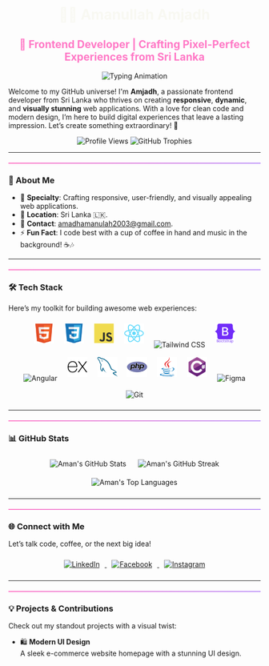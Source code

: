 <div align="center">
  <!--img src="[Your Profile Image URL]" alt="Amanullah Amjadh" width="150" style="border-radius:50%; border:4px solid #ff79c6; box-shadow: 0 0 10px #bd93f9;" /-->
  <h1 style="color:#f8f8f2;">👨‍💻 Amanullah Amjadh</h1>
  <h2 style="color:#ff79c6; animation: fadeIn 2s;">🚀 Frontend Developer | Crafting Pixel-Perfect Experiences from Sri Lanka</h2>
  <img src="https://readme-typing-svg.herokuapp.com?font=Fira+Code&size=20&color=%23ff79c6&center=true&vCenter=true&width=600&lines=Turning+Ideas+into+Interactive+Web+Magic!;Code.+Coffee.+Creativity.;Building+the+Future,+One+Pixel+at+a+Time!" alt="Typing Animation" />
</div>

Welcome to my GitHub universe! I'm **Amjadh**, a passionate frontend developer from Sri Lanka who thrives on creating **responsive**, **dynamic**, and **visually stunning** web applications. With a love for clean code and modern design, I’m here to build digital experiences that leave a lasting impression. Let’s create something extraordinary! 🌟

<div align="center">
  <img src="https://img.shields.io/badge/Profile%20Views-🚀%20amjadh2003-blueviolet?style=for-the-badge&logo=github&color=ff79c6" alt="Profile Views" />
  <img src="https://github-profile-trophy.vercel.app/?username=amjadh2003&theme=dracula&no-frame=true&margin-w=5" alt="GitHub Trophies" />
</div>

---

<div style="background: linear-gradient(90deg, #ff79c6, #bd93f9); height: 2px; margin: 20px 0;"></div>

### 🌟 About Me
- 🎨 **Specialty**: Crafting responsive, user-friendly, and visually appealing web applications.
- 📍 **Location**: Sri Lanka 🇱🇰.
- 📧 **Contact**: [amadhamanulah2003@gmail.com](mailto:amadhamanulah2003@gmail.com).
- ⚡ **Fun Fact**: I code best with a cup of coffee in hand and music in the background! ☕🎶

---

<div style="background: linear-gradient(90deg, #ff79c6, #bd93f9); height: 2px; margin: 20px 0;"></div>

### 🛠️ Tech Stack
Here’s my toolkit for building awesome web experiences:

<div align="center">
  <img src="https://raw.githubusercontent.com/devicons/devicon/master/icons/html5/html5-original.svg" alt="HTML5" width="40" height="40" style="transition: transform 0.3s; margin: 8px;" onmouseover="this.style.transform='scale(1.2)'" onmouseout="this.style.transform='scale(1)'" />
  <img src="https://raw.githubusercontent.com/devicons/devicon/master/icons/css3/css3-original.svg" alt="CSS3" width="40" height="40" style="transition: transform 0.3s; margin: 8px;" onmouseover="this.style.transform='scale(1.2)'" onmouseout="this.style.transform='scale(1)'" />
  <img src="https://raw.githubusercontent.com/devicons/devicon/master/icons/javascript/javascript-original.svg" alt="JavaScript" width="40" height="40" style="transition: transform 0.3s; margin: 8px;" onmouseover="this.style.transform='scale(1.2)'" onmouseout="this.style.transform='scale(1)'" />
  <img src="https://raw.githubusercontent.com/devicons/devicon/master/icons/react/react-original.svg" alt="React" width="40" height="40" style="transition: transform 0.3s; margin: 8px;" onmouseover="this.style.transform='scale(1.2)'" onmouseout="this.style.transform='scale(1)'" />
  <img src="https://www.vectorlogo.zone/logos/tailwindcss/tailwindcss-icon.svg" alt="Tailwind CSS" width="40" height="40" style="transition: transform 0.3s; margin: 8px;" onmouseover="this.style.transform='scale(1.2)'" onmouseout="this.style.transform='scale(1)'" />
  <img src="https://raw.githubusercontent.com/devicons/devicon/master/icons/bootstrap/bootstrap-plain-wordmark.svg" alt="Bootstrap" width="40" height="40" style="transition: transform 0.3s; margin: 8px;" onmouseover="this.style.transform='scale(1.2)'" onmouseout="this.style.transform='scale(1)'" />
  <img src="https://angular.io/assets/images/logos/angular/angular.svg" alt="Angular" width="40" height="40" style="transition: transform 0.3s; margin: 8px;" onmouseover="this.style.transform='scale(1.2)'" onmouseout="this.style.transform='scale(1)'" />
  <img src="https://raw.githubusercontent.com/devicons/devicon/master/icons/express/express-original.svg" alt="Express" width="40" height="40" style="transition: transform 0.3s; margin: 8px;" onmouseover="this.style.transform='scale(1.2)'" onmouseout="this.style.transform='scale(1)'" />
  <img src="https://raw.githubusercontent.com/devicons/devicon/master/icons/mysql/mysql-original.svg" alt="MySQL" width="40" height="40" style="transition: transform 0.3s; margin: 8px;" onmouseover="this.style.transform='scale(1.2)'" onmouseout="this.style.transform='scale(1)'" />
  <img src="https://raw.githubusercontent.com/devicons/devicon/master/icons/php/php-original.svg" alt="PHP" width="40" height="40" style="transition: transform 0.3s; margin: 8px;" onmouseover="this.style.transform='scale(1.2)'" onmouseout="this.style.transform='scale(1)'" />
  <img src="https://raw.githubusercontent.com/devicons/devicon/master/icons/java/java-original.svg" alt="Java" width="40" height="40" style="transition: transform 0.3s; margin: 8px;" onmouseover="this.style.transform='scale(1.2)'" onmouseout="this.style.transform='scale(1)'" />
  <img src="https://raw.githubusercontent.com/devicons/devicon/master/icons/csharp/csharp-original.svg" alt="C#" width="40" height="40" style="transition: transform 0.3s; margin: 8px;" onmouseover="this.style.transform='scale(1.2)'" onmouseout="this.style.transform='scale(1)'" />
  <img src="https://www.vectorlogo.zone/logos/figma/figma-icon.svg" alt="Figma" width="40" height="40" style="transition: transform 0.3s; margin: 8px;" onmouseover="this.style.transform='scale(1.2)'" onmouseout="this.style.transform='scale(1)'" />
  <img src="https://www.vectorlogo.zone/logos/git-scm/git-scm-icon.svg" alt="Git" width="40" height="40" style="transition: transform 0.3s; margin: 8px;" onmouseover="this.style.transform='scale(1.2)'" onmouseout="this.style.transform='scale(1)'" />
</div>

---

<div style="background: linear-gradient(90deg, #ff79c6, #bd93f9); height: 2px; margin: 20px 0;"></div>

### 📊 GitHub Stats
<div align="center">
  <img src="https://github-readme-stats.vercel.app/api?username=amjadh2003&show_icons=true&theme=dracula&hide_border=true&count_private=true&include_all_commits=true" alt="Aman's GitHub Stats" style="margin: 10px; animation: fadeIn 2s;" />
  <img src="https://github-readme-streak-stats.herokuapp.com/?user=amjadh2003&theme=dracula&hide_border=true" alt="Aman's GitHub Streak" style="margin: 10px; animation: fadeIn 2s;" />
  <img src="https://github-readme-stats.vercel.app/api/top-langs?username=amjadh2003&show_icons=true&locale=en&layout=compact&theme=dracula&hide_border=true" alt="Aman's Top Languages" style="margin: 10px; animation: fadeIn 2s;" />
</div>

---

<div style="background: linear-gradient(90deg, #ff79c6, #bd93f9); height: 2px; margin: 20px 0;"></div>

### 🌐 Connect with Me
Let’s talk code, coffee, or the next big idea!

<div align="center">
  <a href="https://linkedin.com/in/amanullahamjadh" target="_blank">
    <img src="https://raw.githubusercontent.com/rahuldkjain/github-profile-readme-generator/master/src/images/icons/Social/linked-in-alt.svg" alt="LinkedIn" height="30" width="40" style="margin: 10px; transition: transform 0.3s;" onmouseover="this.style.transform='scale(1.2)'" onmouseout="this.style.transform='scale(1)'" />
  </a>
  <a href="https://fb.com/amanullahamjadh" target="_blank">
    <img src="https://raw.githubusercontent.com/rahuldkjain/github-profile-readme-generator/master/src/images/icons/Social/facebook.svg" alt="Facebook" height="30" width="40" style="margin: 10px; transition: transform 0.3s;" onmouseover="this.style.transform='scale(1.2)'" onmouseout="this.style.transform='scale(1)'" />
  </a>
  <a href="https://instagram.com/amjadh._mhd" target="_blank">
    <img src="https://raw.githubusercontent.com/rahuldkjain/github-profile-readme-generator/master/src/images/icons/Social/instagram.svg" alt="Instagram" height="30" width="40" style="margin: 10px; transition: transform 0.3s;" onmouseover="this.style.transform='scale(1.2)'" onmouseout="this.style.transform='scale(1)'" />
  </a>
</div>

---

<div style="background: linear-gradient(90deg, #ff79c6, #bd93f9); height: 2px; margin: 20px 0;"></div>

### 💡 Projects & Contributions
Check out my standout projects with a visual twist:

- 🛍️ **Modern UI Design**  
  A sleek e-commerce website homepage with a stunning UI design.  
  <!--a href="https://github.com/amjadh2003/modern-ui-design">
    <img src=""C:\Users\AMJADH\Desktop\ui.jpg"" alt="Modern UI Design" width="300" style="border-radius:10px; border:2px solid #bd93f9; transition: transform 0.3s;" onmouseover="this.style.transform='scale(1.05)'" onmouseout="this.style.transform='scale(1)'" />
  </a>  
  [View Repository](https://github.com/amjadh2003/modern-ui-design)

- 🏀 **Exam Management System**  
  A frontend-only admin and student dashboard using local storage for seamless data management.  
  <!--a href="https://github.com/amjadh2003/exam-management-system">
    <img src="" alt="Exam Management System" width="300" style="border-radius:10px; border:2px solid #bd93f9; transition: transform 0.3s;" onmouseover="this.style.transform='scale(1.05)'" onmouseout="this.style.transform='scale(1)'" />
  </a>  
  [View Repository](https://github.com/amjadh2003/exam-management-system)

Explore more in my repositories! 🚀

---

<div style="background: linear-gradient(90deg, #ff79c6, #bd93f9); height: 2px; margin: 20px 0;"></div>

### ☕ Support My Work
Love my projects? Fuel my coding adventures with a coffee!

<div align="center">
  <a href="https://www.buymeacoffee.com/amjadh2003">
    <img src="https://cdn.buymeacoffee.com/buttons/v2/default-yellow.png" height="50" width="210" alt="Buy Me a Coffee" style="margin: 10px;" />
  </a>
  <a href="https://ko-fi.com/amjadh2003">
    <img src="https://cdn.ko-fi.com/cdn/kofi3.png?v=3" height="50" width="210" alt="Ko-fi" style="margin: 10px;" />
  </a>
</div>

---

<div align="center">
  <img src="https://media.giphy.com/media/3o6ZtaO9BZHcOjmErm/giphy.gif" alt="Coding Animation" width="200" />
  <p style="color:#f8f8f2;"><i>“Code is like humor. When you have to explain it, it’s bad.”</i> – Let’s write self-explanatory code together! 😄</p>
</div>


